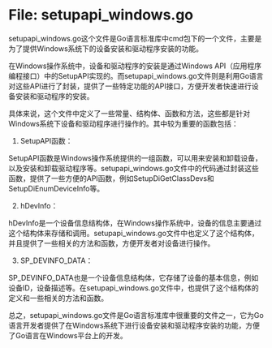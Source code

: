 # File: setupapi_windows.go

setupapi_windows.go这个文件是Go语言标准库中cmd包下的一个文件，主要是为了提供Windows系统下的设备安装和驱动程序安装的功能。

在Windows操作系统中，设备和驱动程序的安装是通过Windows API（应用程序编程接口）中的SetupAPI实现的。而setupapi_windows.go文件则是利用Go语言对这些API进行了封装，提供了一些特定功能的API接口，方便开发者快速进行设备安装和驱动程序的安装。

具体来说，这个文件中定义了一些常量、结构体、函数和方法，这些都是针对Windows系统下设备和驱动程序进行操作的。其中较为重要的函数包括：

1. SetupAPI函数：

SetupAPI函数是Windows操作系统提供的一组函数，可以用来安装和卸载设备，以及安装和卸载驱动程序等。setupapi_windows.go文件中的代码通过封装这些函数，提供了一些方便的API函数，例如SetupDiGetClassDevs和SetupDiEnumDeviceInfo等。

2. hDevInfo：

hDevInfo是一个设备信息结构体，在Windows操作系统中，设备的信息主要通过这个结构体来存储和调用。setupapi_windows.go文件中也定义了这个结构体，并且提供了一些相关的方法和函数，方便开发者对设备进行操作。

3. SP_DEVINFO_DATA：

SP_DEVINFO_DATA也是一个设备信息结构体，它存储了设备的基本信息，例如设备ID，设备描述等。在setupapi_windows.go文件中，也提供了这个结构体的定义和一些相关的方法和函数。

总之，setupapi_windows.go文件是Go语言标准库中很重要的文件之一，它为Go语言开发者提供了在Windows系统下进行设备安装和驱动程序安装的功能，方便了Go语言在Windows平台上的开发。

